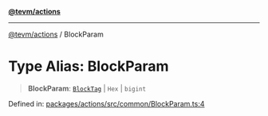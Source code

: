 [**@tevm/actions**](../README.md)

***

[@tevm/actions](../globals.md) / BlockParam

# Type Alias: BlockParam

> **BlockParam**: [`BlockTag`](BlockTag.md) \| `Hex` \| `bigint`

Defined in: [packages/actions/src/common/BlockParam.ts:4](https://github.com/evmts/tevm-monorepo/blob/main/packages/actions/src/common/BlockParam.ts#L4)
